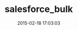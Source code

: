 ---
layout: post
title:  "salesforce_bulk"
repo:   "jorgevaldivia/salesforce_bulk"
date:   2015-02-18 17:03:03
gemurl: https://github.com/jorgevaldivia/salesforce_bulk
---